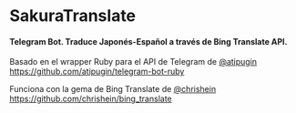 # SakuraTranslate
#### Telegram Bot. Traduce Japonés-Español a través de Bing Translate API.

Basado en el wrapper Ruby para el API de Telegram de [@atipugin](https://github.com/atipugin/) https://github.com/atipugin/telegram-bot-ruby

Funciona con la gema de Bing Translate de [@chrishein](https://github.com/chrishein/) https://github.com/chrishein/bing_translate
